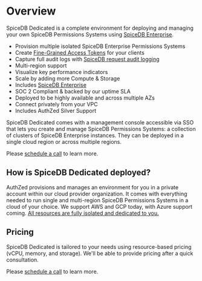 # Overview

SpiceDB Dedicated is a complete environment for deploying and managing your own SpiceDB Permissions Systems using [SpiceDB Enterprise](/spicedb-enterprise/overview.md).

- Provision multiple isolated SpiceDB Enterprise Permissions Systems
- Create [Fine-Grained Access Tokens](/spicedb-dedicated/fgam.md) for your clients
- Capture full audit logs with [SpiceDB request audit logging](/spicedb-dedicated/audit-logging.md)
- Multi-region support
- Visualize key performance indicators
- Scale by adding more Compute & Storage
- Includes [SpiceDB Enterprise](/spicedb-enterprise/overview.md)
- SOC 2 Compliant & backed by our uptime SLA
- Deployed to be highly available and across multiple AZs
- Connect privately from your VPC
- Includes AuthZed Silver Support

SpiceDB Dedicated comes with a management console accessible via SSO that lets you create and manage SpiceDB Permissions Systems: a collection of clusters of SpiceDB Enterprise instances. They can be deployed in a single cloud region or across multiple regions.

Please [schedule a call](https://authzed.com/call) to learn more.

## How is SpiceDB Dedicated deployed?

AuthZed provisions and manages an environment for you in a private account within  our cloud provider organization. It comes with everything needed to run single and multi-region SpiceDB Permissions Systems in a cloud of your choice. We support AWS and GCP today, with Azure support coming. [All resources are fully isolated and dedicated to you.](/spicedb-dedicated/dedicated-isolation.md)

## Pricing

SpiceDB Dedicated is tailored to your needs using resource-based pricing (vCPU, memory, and storage). We'll be able to provide pricing after a quick consultation.

Please [schedule a call](https://authzed.com/call) to learn more.
